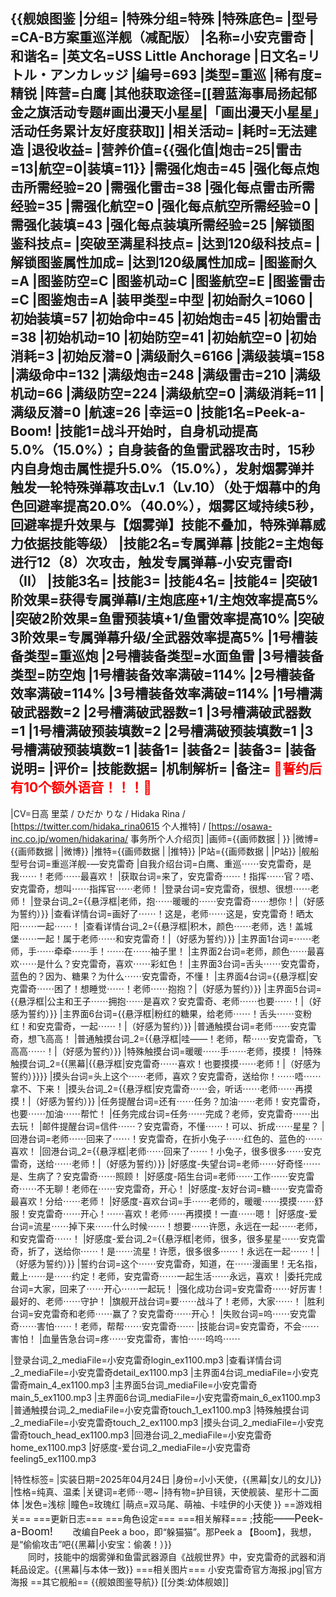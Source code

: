 {{舰娘图鉴
|分组=
|特殊分组=特殊
|特殊底色=
|型号=CA-B方案重巡洋舰（减配版）
|名称=小安克雷奇
|和谐名=
|英文名=USS Little Anchorage
|日文名=リトル・アンカレッジ
|编号=693
|类型=重巡
|稀有度=精锐
|阵营=白鹰
|其他获取途径=[[碧蓝海事局扬起郁金之旗活动专题#画出漫天小星星|「画出漫天小星星」活动任务累计友好度获取]]
|相关活动=
|耗时=无法建造
|退役收益=<!--无法退役则填无法退役，否则不填-->
|营养价值={{强化值|炮击=25|雷击=13|航空=0|装填=11}}
|需强化炮击=45
|强化每点炮击所需经验=20
|需强化雷击=38
|强化每点雷击所需经验=35
|需强化航空=0
|强化每点航空所需经验=0
|需强化装填=43
|强化每点装填所需经验=25
|解锁图鉴科技点=
|突破至满星科技点=
|达到120级科技点=
|解锁图鉴属性加成=
|达到120级属性加成=
|图鉴耐久=A
|图鉴防空=C
|图鉴机动=C
|图鉴航空=E
|图鉴雷击=C
|图鉴炮击=A
|装甲类型=中型
|初始耐久=1060
|初始装填=57
|初始命中=45
|初始炮击=45
|初始雷击=38
|初始机动=10
|初始防空=41
|初始航空=0
|初始消耗=3
|初始反潜=0
|满级耐久=6166
|满级装填=158
|满级命中=132
|满级炮击=248
|满级雷击=210
|满级机动=66
|满级防空=224
|满级航空=0
|满级消耗=11
|满级反潜=0
|航速=26
|幸运=0
|技能1名=Peek-a-Boom!
|技能1=战斗开始时，自身机动提高5.0%（15.0%）；自身装备的鱼雷武器攻击时，15秒内自身炮击属性提升5.0%（15.0%），发射烟雾弹并触发一轮特殊弹幕攻击Lv.1（Lv.10）（处于烟幕中的角色回避率提高20.0%（40.0%），烟雾区域持续5秒，回避率提升效果与【烟雾弹】技能不叠加，特殊弹幕威力依据技能等级）
|技能2名=专属弹幕
|技能2=主炮每进行12（8）次攻击，触发专属弹幕-小安克雷奇I（II）
|技能3名=
|技能3=
|技能4名=
|技能4=
|突破1阶效果=获得专属弹幕I/主炮底座+1/主炮效率提高5%
|突破2阶效果=鱼雷预装填+1/鱼雷效率提高10%
|突破3阶效果=专属弹幕升级/全武器效率提高5%
|1号槽装备类型=重巡炮
|2号槽装备类型=水面鱼雷
|3号槽装备类型=防空炮
|1号槽装备效率满破=114%
|2号槽装备效率满破=114%
|3号槽装备效率满破=114%
|1号槽满破武器数=2
|2号槽满破武器数=1
|3号槽满破武器数=1
|1号槽满破预装填数=2
|2号槽满破预装填数=1
|3号槽满破预装填数=1
|装备1=
|装备2=
|装备3=
|装备说明=
|评价=
|技能数据=
|机制解析=
|备注=
<span style="color:red;">💓誓约后有10个额外语音！！！💓</span><br>
----
|CV=日高 里菜 / ひだか りな / Hidaka Rina / [https://twitter.com/hidaka_rina0615 个人推特] / [https://osawa-inc.co.jp/women/hidakarina/ 事务所个人介绍页]
|画师={{画师数据 | }}
|微博={{画师数据 | |微博}}
|推特={{画师数据 | |推特}}
|P站={{画师数据 | |P站}}
|舰船型号台词=重巡洋舰-—安克雷奇
|自我介绍台词=白鹰、重巡⋯⋯安克雷奇，是我⋯⋯！老师⋯⋯最喜欢！
|获取台词=来了，安克雷奇⋯⋯！指挥⋯⋯官？唔、安克雷奇，想叫⋯⋯指挥官⋯⋯老师！
|登录台词=安克雷奇，很想、很想⋯⋯老师！
|登录台词_2={{悬浮框|老师，抱⋯⋯暖暖的⋯⋯安克雷奇⋯⋯想你！|（好感为誓约）}}
|查看详情台词=画好了⋯⋯！这是，老师⋯⋯这是，安克雷奇！晒太阳⋯⋯一起⋯⋯！
|查看详情台词_2={{悬浮框|积木，颜色⋯⋯老师，选！盖城堡⋯⋯一起！属于老师⋯⋯和安克雷奇！|（好感为誓约）}}
|主界面1台词=⋯⋯老师，手⋯⋯牵牵⋯⋯手！⋯⋯在⋯⋯袖子里！
|主界面2台词=老师，颜色⋯⋯最喜欢⋯⋯是什么？安克雷奇，喜欢⋯⋯彩虹色！
|主界面3台词=舌头⋯⋯安克雷奇，蓝色的？因为、糖果？为什么⋯⋯安克雷奇，不懂！
|主界面4台词={{悬浮框|安克雷奇⋯⋯困了！想睡觉⋯⋯！老师⋯⋯抱抱？|（好感为誓约）}}
|主界面5台词={{悬浮框|公主和王子⋯⋯拥抱⋯⋯是喜欢？安克雷奇、老师⋯⋯也要⋯⋯！|（好感为誓约）}}
|主界面6台词={{悬浮框|粉红的糖果，给老师⋯⋯！舌头⋯⋯变粉红！和安克雷奇，一起⋯⋯！|（好感为誓约）}}
|普通触摸台词=老师⋯⋯安克雷奇，想飞高高！
|普通触摸台词_2={{悬浮框|哇——！老师，帮⋯⋯安克雷奇，飞高高⋯⋯！|（好感为誓约）}}
|特殊触摸台词=暖暖⋯⋯手⋯⋯老师，摸摸！
|特殊触摸台词_2={{黑幕|{{悬浮框|安克雷奇⋯⋯喜欢！也要摸摸⋯⋯老师！|（好感为誓约）}}}}
|摸头台词=头上这个⋯⋯老师，喜欢？安克雷奇，送给你！⋯⋯唔⋯⋯拿不、下来！
|摸头台词_2={{悬浮框|安克雷奇⋯⋯会，听话⋯⋯老师⋯⋯再摸摸！|（好感为誓约）}}
|任务提醒台词=还有⋯⋯任务？加油⋯⋯老师！安克雷奇，也要⋯⋯加油⋯⋯帮忙！
|任务完成台词=任务⋯⋯完成？老师，安克雷奇⋯⋯出去玩！
|邮件提醒台词=信件⋯⋯？安克雷奇，不懂⋯⋯！可以、折成⋯⋯星星？
|回港台词=老师⋯⋯回来了⋯⋯！安克雷奇，在折小兔子⋯⋯红色的、蓝色的⋯⋯喜欢！
|回港台词_2={{悬浮框|老师⋯⋯回来了⋯⋯！小兔子，很多很多⋯⋯安克雷奇，送给⋯⋯老师！|（好感为誓约）}}
|好感度-失望台词=老师⋯⋯好奇怪⋯⋯是、生病了？安克雷奇⋯⋯照顾！
|好感度-陌生台词=老师⋯⋯工作⋯⋯安克雷奇⋯⋯不无聊！老师在⋯⋯安克雷奇，开心！
|好感度-友好台词=糖⋯⋯安克雷奇最喜欢！分给⋯⋯老师！
|好感度-喜欢台词=手⋯⋯老师的，暖暖⋯⋯摸摸⋯⋯舒服！安克雷奇⋯⋯开心！⋯⋯喜欢！老师⋯⋯再摸摸！一直⋯⋯嗯！
|好感度-爱台词=流星⋯⋯掉下来⋯⋯什么时候⋯⋯！想要⋯⋯许愿，永远在一起⋯⋯老师，和安克雷奇⋯⋯！
|好感度-爱台词_2={{悬浮框|老师，很多，很多星星⋯⋯安克雷奇，折了，送给你⋯⋯！是⋯⋯流星！许愿，很多很多⋯⋯！永远在一起⋯⋯！|（好感为誓约）}}
|誓约台词=这个⋯⋯安克雷奇，知道，在⋯⋯漫画里！无名指，戴上⋯⋯是⋯⋯约定！老师，安克雷奇⋯⋯一起生活⋯⋯永远，喜欢！
|委托完成台词=大家，回来了⋯⋯开心⋯⋯一起玩！
|强化成功台词=安克雷奇⋯⋯好厉害！最好的、老师⋯⋯守护！
|旗舰开战台词=要⋯⋯战斗了！老师，大家⋯⋯！
|胜利台词=安克雷奇和老师⋯⋯赢了？安克雷奇⋯⋯开心！
|失败台词=呜⋯⋯安克雷奇⋯⋯害怕⋯⋯！老师，帮帮⋯⋯安克雷奇⋯⋯
|技能台词=安克雷奇，不会⋯⋯害怕！
|血量告急台词=疼⋯⋯安克雷奇，害怕⋯⋯呜呜⋯⋯

|登录台词_2_mediaFile=小安克雷奇login_ex1100.mp3
|查看详情台词_2_mediaFile=小安克雷奇detail_ex1100.mp3
|主界面4台词_mediaFile=小安克雷奇main_4_ex1100.mp3
|主界面5台词_mediaFile=小安克雷奇main_5_ex1100.mp3
|主界面6台词_mediaFile=小安克雷奇main_6_ex1100.mp3
|普通触摸台词_2_mediaFile=小安克雷奇touch_1_ex1100.mp3
|特殊触摸台词_2_mediaFile=小安克雷奇touch_2_ex1100.mp3
|摸头台词_2_mediaFile=小安克雷奇touch_head_ex1100.mp3
|回港台词_2_mediaFile=小安克雷奇home_ex1100.mp3
|好感度-爱台词_2_mediaFile=小安克雷奇feeling5_ex1100.mp3

|特性标签=
|实装日期=2025年04月24日
|身份=小小天使，{{黑幕|女儿的女儿}}
|性格=纯真、温柔
|关键词=老师⋯嗯~
|持有物=护目镜，天使舰装、星形十二面体
|发色=浅棕
|瞳色=玫瑰红
|萌点=双马尾、萌袖、卡哇伊的小天使
}}
==游戏相关==
===更新日志===
===角色设定===
===相关解释===
;<big>技能——Peek-a-Boom!</big>
　　改编自Peek a boo，即“躲猫猫”。那Peek a 【Boom】，我想，是“偷偷攻击”吧{{黑幕|小安宝：偷袭！）}}<br>
　　同时，技能中的烟雾弹和鱼雷武器源自《战舰世界》中，安克雷奇的武器和消耗品设定。{{黑幕|与本体一致}}
===相关图片===
<gallery mode="packed" heights="250px">
小安克雷奇官方海报.jpg|官方海报
</gallery>
==其它舰船==
{{舰娘图鉴导航}}
[[分类:幼体舰娘]]